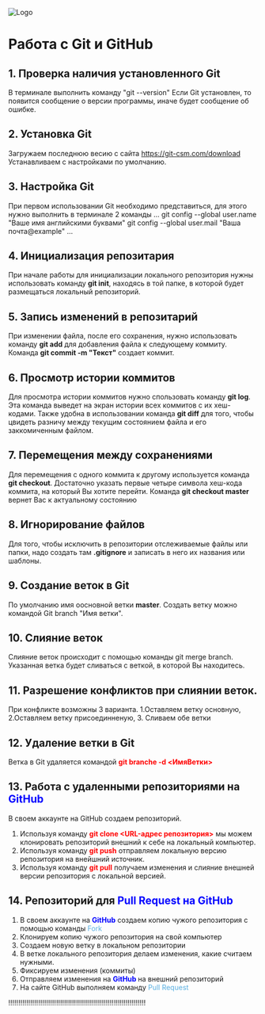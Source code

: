 ![Logo](muxo.jpg)
# Работа c Git и GitHub

## 1. Проверка наличия установленного Git
В терминале выполнить команду "git --version"
Если Git установлен, то появится сообщение о версии программы, иначе будет сообщение об ошибке.

## 2. Установка Git
Загружаем последнюю весию с сайта https://git-csm.com/download
Устанавливаем с настройками по умолчанию.

## 3. Настройка Git
При первом использовании Git необходимо представиться, для этого нужно выполнить в терминале 2 команды
...
git config --global user.name "Ваше имя английскими буквами"
git config --global user.mail "Ваша почта@example"
...
## 4. Инициализация репозитария
При начале работы для инициализации локального репозитория нужны использовать команду **git init**, находясь в той папке, в которой будет размещаться локальный репозиторий.
## 5. Запись изменений в репозитарий
При изменении файла, после его сохранения, нужно использовать команду **git add** для добавления файла к следующему коммиту. Команда **git commit -m "Текст"** создает коммит.
 ## 6. Просмотр истории коммитов
 Для просмотра истории коммитов нужно спользовать команду **git log**. Эта команда выведет на экран истории всех коммитов с их хеш-кодами.
 Также удобна в использовании команда **git diff** для того, чтобы цвидеть разничу между текущим состоянием файла и его заккомиченным файлом.
## 7. Перемещения между сохранениями
Для перемещения с одного коммита к другому используется команда **git checkout**. Достаточно указать первые четыре символа хеш-кода коммита, на который Вы хотите перейти. Команда **git checkout master** вернет Вас к актуальному состоянию
## 8. Игнорирование файлов
Для того, чтобы исключить в репозитории отслеживаемые файлы или папки, надо создать там **.gitignore** и записать в него их названия или шаблоны.
## 9. Создание веток в Git
По умолчанию имя оосновной ветки **master**. Создать ветку можно командой Git branch "Имя ветки".
## 10. Слияние веток
Слияние веток происходит с помощью команды git merge branch. Указанная ветка будет сливаться с веткой, в которой Вы находитесь.
## 11. Разрешение конфликтов при слиянии веток.
При конфликте возможны 3 варианта. 1.Оставляем ветку основную, 2.Оставляем ветку присоединненую, 3. Сливаем обе ветки
## 12. Удаление ветки в Git
Ветка в Git удаляется командой **<span style="color:red"> git branche -d <ИмяВетки> </span>**
## 13. Работа с удаленными репозиториями на **<span style="color:blue"> GitHub </span>**
В своем аккаунте на GitHub создаем репозиторий.
1. Используя команду **<span style="color:red"> git clone <URL-адрес репозитория></span>** мы можем клонировать репозиторий внешний к себе на локальный компьютер.
2. Используя команду **<span style="color:red"> git push</span>** отправляем локальную версию репозитория на внейшний источник.
3. Используя команду **<span style="color:red"> git pull</span>** получаем изменения и слияние внешней версии репозитория с локальной версией.
## 14. Репозиторий для **<span style="color:blue"> Pull Request на GitHub </span>** 
1. В своем аккаунте на **<span style="color:blue"> GitHub</span>** создаем копию чужого репозитория с помощью команды <span style="color:#59afe1"> Fork</span> 
2. Клонируем копию чужого репозитория на свой компьютер
3. Создаем новую ветку в локальном репозитории
4. В ветке локального репозитория делаем изменения, какие считаем нужными.
5. Фиксируем изменения (коммиты)
6. Отправляем изменения на **<span style="color:blue"> GitHub </span>** на внешний репозиторий
7. На сайте GitHub выполняем команду <span style="color:#59afe1"> Pull Request</span>


!!!!!!!!!!!!!!!!!!!!!!!!!!!!!!!!!!!!!!!!!!!!!!!!!!!!!!!!!!!!!!!!!!!!!